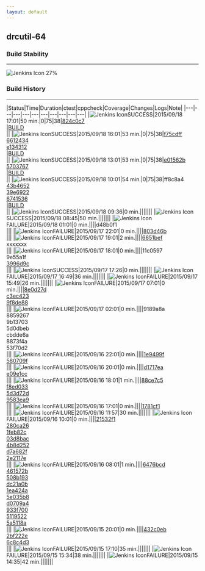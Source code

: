 ```yaml
---
layout: default
---
```

## drcutil-64
### Build Stability
___
![Jenkins Icon](http://jenkinshrg.github.io/images/48x48/health-20to39.png)
27%
  
### Build History
___
|Status|Time|Duration|<span class='badge'>ctest</span>|<span class='badge'>cppcheck</span>|Coverage|Changes|Logs|Note|
|---|---|---|---|---|---|---|---|---|---|
|![Jenkins Icon](http://jenkinshrg.github.io/images/24x24/blue.png)SUCCESS|2015/09/18 17:01|50 min.|0|75|38|[824c0c7](https://github.com/jvrc/JVRCPlugin/commit/824c0c7)<br>|[BUILD](https://drive.google.com/file/d/0B54sHwaxmuM4d2hpU3BFT1pQTzA/view?usp=drivesdk)<br>||
|![Jenkins Icon](http://jenkinshrg.github.io/images/24x24/blue.png)SUCCESS|2015/09/18 16:01|53 min.|0|75|38|[f75cdff](https://github.com/jrl-umi3218/hrpsys-humanoid/commit/f75cdff)<br>[6612434](https://github.com/jvrc/JVRCPlugin/commit/6612434)<br>[e134312](https://github.com/jvrc/JVRCPlugin/commit/e134312)<br>|[BUILD](https://drive.google.com/file/d/0B54sHwaxmuM4WHFDZ2pveEROOGc/view?usp=drivesdk)<br>||
|![Jenkins Icon](http://jenkinshrg.github.io/images/24x24/blue.png)SUCCESS|2015/09/18 13:01|53 min.|0|75|38|[e01562b](https://github.com/jrl-umi3218/hrpsys-humanoid/commit/e01562b)<br>[5703767](https://github.com/jrl-umi3218/hrpsys-humanoid/commit/5703767)<br>|[BUILD](https://drive.google.com/file/d/0B54sHwaxmuM4anJWeXBiWm55LTg/view?usp=drivesdk)<br>||
|![Jenkins Icon](http://jenkinshrg.github.io/images/24x24/blue.png)SUCCESS|2015/09/18 10:01|54 min.|0|75|38|ff8c8a4<br>[43b4652](https://github.com/jrl-umi3218/hrpsys-humanoid/commit/43b4652)<br>[39e6922](https://github.com/jrl-umi3218/hrpsys-humanoid/commit/39e6922)<br>[6741536](https://github.com/jrl-umi3218/hrpsys-humanoid/commit/6741536)<br>|[BUILD](https://drive.google.com/file/d/0B54sHwaxmuM4WGJuZHFYcXlsWkU/view?usp=drivesdk)<br>||
|![Jenkins Icon](http://jenkinshrg.github.io/images/24x24/blue.png)SUCCESS|2015/09/18 09:36|0 min.|||||||
|![Jenkins Icon](http://jenkinshrg.github.io/images/24x24/blue.png)SUCCESS|2015/09/18 08:45|50 min.|||||||
|![Jenkins Icon](http://jenkinshrg.github.io/images/24x24/red.png)FAILURE|2015/09/18 01:01|0 min.||||d48b0f1<br>|||
|![Jenkins Icon](http://jenkinshrg.github.io/images/24x24/red.png)FAILURE|2015/09/17 22:01|0 min.||||[803d46b](https://github.com/jrl-umi3218/hmc2/commit/803d46b)<br>|||
|![Jenkins Icon](http://jenkinshrg.github.io/images/24x24/red.png)FAILURE|2015/09/17 19:01|2 min.||||[6651bef](https://github.com/jrl-umi3218/hrpsys-humanoid/commit/6651bef)<br>xxxxxxx<br>|||
|![Jenkins Icon](http://jenkinshrg.github.io/images/24x24/red.png)FAILURE|2015/09/17 18:01|0 min.||||11c0597<br>9e55a1f<br>[3996d9c](https://github.com/jrl-umi3218/hrpcnoid/commit/3996d9c)<br>|||
|![Jenkins Icon](http://jenkinshrg.github.io/images/24x24/blue.png)SUCCESS|2015/09/17 17:26|0 min.|||||||
|![Jenkins Icon](http://jenkinshrg.github.io/images/24x24/red.png)FAILURE|2015/09/17 16:49|36 min.|||||||
|![Jenkins Icon](http://jenkinshrg.github.io/images/24x24/red.png)FAILURE|2015/09/17 15:49|26 min.|||||||
|![Jenkins Icon](http://jenkinshrg.github.io/images/24x24/red.png)FAILURE|2015/09/17 07:01|0 min.||||[8e0d27d](https://github.com/jrl-umi3218/hmc2/commit/8e0d27d)<br>[c3ec423](https://github.com/jrl-umi3218/hrpcnoid/commit/c3ec423)<br>[9f8de88](https://github.com/jrl-umi3218/hrpsys-humanoid/commit/9f8de88)<br>|||
|![Jenkins Icon](http://jenkinshrg.github.io/images/24x24/red.png)FAILURE|2015/09/17 02:01|0 min.||||9189a8a<br>8859267<br>9b13703<br>5d0dbeb<br>cbdde6a<br>8873f4a<br>53f70d2<br>|||
|![Jenkins Icon](http://jenkinshrg.github.io/images/24x24/red.png)FAILURE|2015/09/16 22:01|0 min.||||[1e9499f](https://github.com/fkanehiro/openhrp3/commit/1e9499f)<br>[580709f](https://github.com/fkanehiro/openhrp3/commit/580709f)<br>|||
|![Jenkins Icon](http://jenkinshrg.github.io/images/24x24/red.png)FAILURE|2015/09/16 20:01|0 min.||||[d1717ea](https://github.com/jrl-umi3218/hrpcnoid/commit/d1717ea)<br>[e09e1cc](https://github.com/jrl-umi3218/hrpsys-humanoid/commit/e09e1cc)<br>|||
|![Jenkins Icon](http://jenkinshrg.github.io/images/24x24/red.png)FAILURE|2015/09/16 18:01|1 min.||||[88ce7c5](https://github.com/jrl-umi3218/hmc2/commit/88ce7c5)<br>[f8ed033](https://github.com/jrl-umi3218/hrpcnoid/commit/f8ed033)<br>[5d3d72d](https://github.com/jrl-umi3218/hrpsys-humanoid/commit/5d3d72d)<br>[9583ea9](ssh://atom.a01.aist.go.jp/git/jvrc/commit/9583ea9)<br>|||
|![Jenkins Icon](http://jenkinshrg.github.io/images/24x24/red.png)FAILURE|2015/09/16 17:01|0 min.||||[1781cf1](https://github.com/jrl-umi3218/hrpsys-humanoid/commit/1781cf1)<br>|||
|![Jenkins Icon](http://jenkinshrg.github.io/images/24x24/red.png)FAILURE|2015/09/16 11:57|30 min.|||||||
|![Jenkins Icon](http://jenkinshrg.github.io/images/24x24/red.png)FAILURE|2015/09/16 10:01|0 min.||||[21532f1](https://github.com/jrl-umi3218/hrpcnoid/commit/21532f1)<br>[280ca26](https://github.com/jrl-umi3218/hrpcnoid/commit/280ca26)<br>[1feb82c](https://github.com/jrl-umi3218/hrpcnoid/commit/1feb82c)<br>[03d8bac](https://github.com/jrl-umi3218/hrpcnoid/commit/03d8bac)<br>[4b8d252](https://github.com/jrl-umi3218/hrpcnoid/commit/4b8d252)<br>[d7a682f](https://github.com/fkanehiro/hrpsys-base/commit/d7a682f)<br>[2e2117e](https://github.com/fkanehiro/hrpsys-base/commit/2e2117e)<br>|||
|![Jenkins Icon](http://jenkinshrg.github.io/images/24x24/red.png)FAILURE|2015/09/16 08:01|1 min.||||[6476bcd](https://github.com/fkanehiro/hrpsys-base/commit/6476bcd)<br>[461572b](https://github.com/fkanehiro/hrpsys-base/commit/461572b)<br>[508b193](https://github.com/fkanehiro/hrpsys-base/commit/508b193)<br>[dc21a0b](https://github.com/fkanehiro/hrpsys-base/commit/dc21a0b)<br>[1ea424a](https://github.com/fkanehiro/hrpsys-base/commit/1ea424a)<br>[5e035b8](https://github.com/fkanehiro/hrpsys-base/commit/5e035b8)<br>[d0709a4](https://github.com/fkanehiro/hrpsys-base/commit/d0709a4)<br>[933f700](https://github.com/fkanehiro/hrpsys-base/commit/933f700)<br>[5119522](https://github.com/fkanehiro/hrpsys-base/commit/5119522)<br>[5a5118a](https://github.com/fkanehiro/hrpsys-base/commit/5a5118a)<br>|||
|![Jenkins Icon](http://jenkinshrg.github.io/images/24x24/red.png)FAILURE|2015/09/15 20:01|0 min.||||[432c0eb](https://github.com/jrl-umi3218/hmc2/commit/432c0eb)<br>[2bf222e](https://github.com/jrl-umi3218/hrpcnoid/commit/2bf222e)<br>[6c8c4d3](https://github.com/jrl-umi3218/hrpsys-humanoid/commit/6c8c4d3)<br>|||
|![Jenkins Icon](http://jenkinshrg.github.io/images/24x24/red.png)FAILURE|2015/09/15 17:10|35 min.|||||||
|![Jenkins Icon](http://jenkinshrg.github.io/images/24x24/red.png)FAILURE|2015/09/15 15:34|38 min.|||||||
|![Jenkins Icon](http://jenkinshrg.github.io/images/24x24/red.png)FAILURE|2015/09/15 14:35|42 min.|||||||
